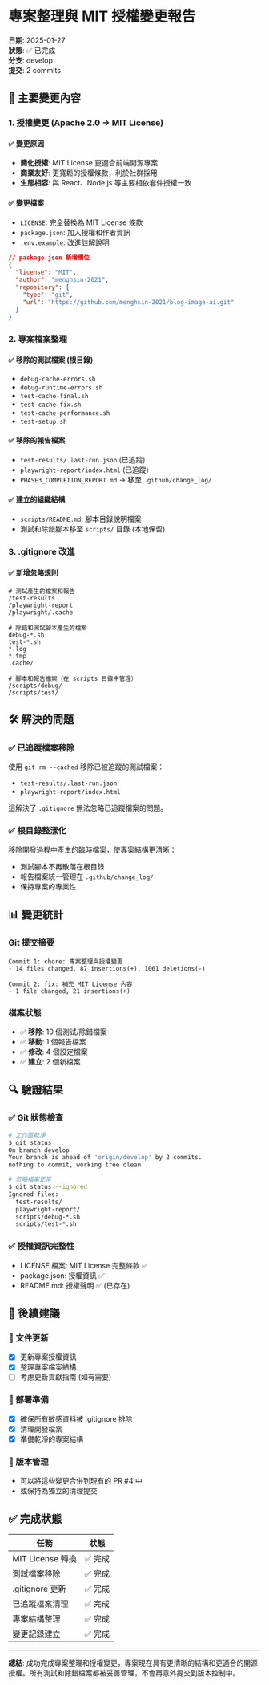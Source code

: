 # 專案整理與 MIT 授權變更報告

**日期**: 2025-01-27  
**狀態**: ✅ 已完成  
**分支**: develop  
**提交**: 2 commits  

## 🔄 主要變更內容

### 1. 授權變更 (Apache 2.0 → MIT License)

#### ✅ 變更原因
- **簡化授權**: MIT License 更適合前端開源專案
- **商業友好**: 更寬鬆的授權條款，利於社群採用
- **生態相容**: 與 React、Node.js 等主要相依套件授權一致

#### ✅ 變更檔案
- `LICENSE`: 完全替換為 MIT License 條款
- `package.json`: 加入授權和作者資訊
- `.env.example`: 改進註解說明

```json
// package.json 新增欄位
{
  "license": "MIT",
  "author": "menghsin-2021",
  "repository": {
    "type": "git",
    "url": "https://github.com/menghsin-2021/blog-image-ai.git"
  }
}
```

### 2. 專案檔案整理

#### ✅ 移除的測試檔案 (根目錄)
- `debug-cache-errors.sh`
- `debug-runtime-errors.sh` 
- `test-cache-final.sh`
- `test-cache-fix.sh`
- `test-cache-performance.sh`
- `test-setup.sh`

#### ✅ 移除的報告檔案
- `test-results/.last-run.json` (已追蹤)
- `playwright-report/index.html` (已追蹤)
- `PHASE3_COMPLETION_REPORT.md` → 移至 `.github/change_log/`

#### ✅ 建立的組織結構
- `scripts/README.md`: 腳本目錄說明檔案
- 測試和除錯腳本移至 `scripts/` 目錄 (本地保留)

### 3. .gitignore 改進

#### ✅ 新增忽略規則
```ignore
# 測試產生的檔案和報告
/test-results
/playwright-report  
/playwright/.cache

# 除錯和測試腳本產生的檔案
debug-*.sh
test-*.sh
*.log
*.tmp
.cache/

# 腳本和報告檔案（在 scripts 目錄中管理）
/scripts/debug/
/scripts/test/
```

## 🛠️ 解決的問題

### ✅ 已追蹤檔案移除
使用 `git rm --cached` 移除已被追蹤的測試檔案：
- `test-results/.last-run.json`
- `playwright-report/index.html`

這解決了 `.gitignore` 無法忽略已追蹤檔案的問題。

### ✅ 根目錄整潔化
移除開發過程中產生的臨時檔案，使專案結構更清晰：
- 測試腳本不再散落在根目錄
- 報告檔案統一管理在 `.github/change_log/`
- 保持專案的專業性

## 📊 變更統計

### Git 提交摘要
```
Commit 1: chore: 專案整理與授權變更
- 14 files changed, 87 insertions(+), 1061 deletions(-)

Commit 2: fix: 補充 MIT License 內容  
- 1 file changed, 21 insertions(+)
```

### 檔案狀態
- ✅ **移除**: 10 個測試/除錯檔案
- ✅ **移動**: 1 個報告檔案
- ✅ **修改**: 4 個設定檔案
- ✅ **建立**: 2 個新檔案

## 🔍 驗證結果

### ✅ Git 狀態檢查
```bash
# 工作區乾淨
$ git status
On branch develop
Your branch is ahead of 'origin/develop' by 2 commits.
nothing to commit, working tree clean

# 忽略檔案正常
$ git status --ignored
Ignored files:
  test-results/
  playwright-report/
  scripts/debug-*.sh
  scripts/test-*.sh
```

### ✅ 授權資訊完整性
- LICENSE 檔案: MIT License 完整條款 ✅
- package.json: 授權資訊 ✅
- README.md: 授權聲明 ✅ (已存在)

## 🎯 後續建議

### 📝 文件更新
- [x] 更新專案授權資訊
- [x] 整理專案檔案結構
- [ ] 考慮更新貢獻指南 (如有需要)

### 🚀 部署準備
- [x] 確保所有敏感資料被 .gitignore 排除
- [x] 清理開發檔案
- [x] 準備乾淨的專案結構

### 🔄 版本管理
- 可以將這些變更合併到現有的 PR #4 中
- 或保持為獨立的清理提交

## ✅ 完成狀態

| 任務 | 狀態 |
|------|------|
| MIT License 轉換 | ✅ 完成 |
| 測試檔案移除 | ✅ 完成 |
| .gitignore 更新 | ✅ 完成 |
| 已追蹤檔案清理 | ✅ 完成 |
| 專案結構整理 | ✅ 完成 |
| 變更記錄建立 | ✅ 完成 |

---

**總結**: 成功完成專案整理和授權變更，專案現在具有更清晰的結構和更適合的開源授權。所有測試和除錯檔案都被妥善管理，不會再意外提交到版本控制中。
